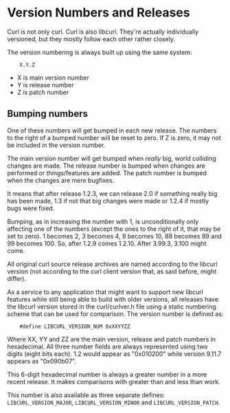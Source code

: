 Version Numbers and Releases
============================

Curl is not only curl. Curl is also libcurl. They're actually individually versioned, but they mostly follow each other
rather closely.

The version numbering is always built up using the same system:

        X.Y.Z

- X is main version number
- Y is release number
- Z is patch number

## Bumping numbers

One of these numbers will get bumped in each new release. The numbers to the right of a bumped number will be reset to
zero. If Z is zero, it may not be included in the version number.

The main version number will get bumped when *really* big, world colliding changes are made. The release number is
bumped when changes are performed or things/features are added. The patch number is bumped when the changes are mere
bugfixes.

It means that after release 1.2.3, we can release 2.0 if something really big has been made, 1.3 if not that big changes
were made or 1.2.4 if mostly bugs were fixed.

Bumping, as in increasing the number with 1, is unconditionally only affecting one of the numbers (except the ones to
the right of it, that may be set to zero). 1 becomes 2, 3 becomes 4, 9 becomes 10, 88 becomes 89 and 99 becomes 100. So,
after 1.2.9 comes 1.2.10. After 3.99.3, 3.100 might come.

All original curl source release archives are named according to the libcurl version (not according to the curl client
version that, as said before, might differ).

As a service to any application that might want to support new libcurl features while still being able to build with
older versions, all releases have the libcurl version stored in the curl/curlver.h file using a static numbering scheme
that can be used for comparison. The version number is defined as:

        #define LIBCURL_VERSION_NUM 0xXXYYZZ

Where XX, YY and ZZ are the main version, release and patch numbers in hexadecimal. All three number fields are always
represented using two digits
(eight bits each). 1.2 would appear as "0x010200" while version 9.11.7 appears as "0x090b07".

This 6-digit hexadecimal number is always a greater number in a more recent release. It makes comparisons with greater
than and less than work.

This number is also available as three separate defines:
`LIBCURL_VERSION_MAJOR`, `LIBCURL_VERSION_MINOR` and `LIBCURL_VERSION_PATCH`.

